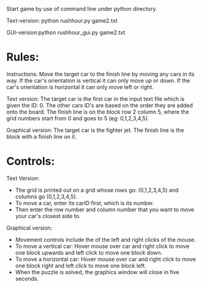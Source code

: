 Start game by use of command line under python directory.

Text-version: python rushhour.py game2.txt

GUI-version:python rushhour_gui.py game2.txt

# Rules:
Instructions: Move the target car to the finish line by moving any cars in its way. If the car's orientation is vertical it can only move up or down. If the car's orientation is horizontal it can only move left or right.
	
Text version: The target car is the first car in the input text file which is given the ID: 0. The other cars ID's are based on the order they are added onto the board. The finish line is on the block row 2 column 5, where the grid numbers start from 0 and goes to 5 (eg: 0,1,2,3,4,5). 
	
Graphical version: The target car is the fighter jet. The finish line is the block with a finish line on it.


# Controls:
Text Version: 
- The grid is printed out on a grid whose rows go: (0,1,2,3,4,5) and columns go (0,1,2,3,4,5).
- To move a car, enter its carID first, which is its number.
- Then enter the row number and column number that you want to move your car's closest side to.
	
Graphical version: 
- Movement controls include the of the left and right clicks of the mouse.
- To move a vertical car: Hover mouse over car and right click to move one block upwards and left click to move one block down.
- To move a horizontal car: Hover mouse over car and right click to move one block right and left click to move one block left.
- When the puzzle is solved, the graphics window will close in five seconds.
